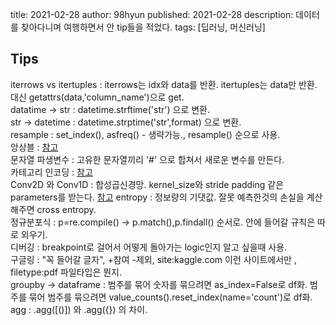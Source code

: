 title: 2021-02-28
author: 98hyun
published: 2021-02-28
description: 데이터를 찾아다니며 여행하면서 안 tip들을 적었다. 
tags: [딥러닝, 머신러닝]

<h2>Tips</h2>

iterrows vs itertuples : iterrows는 idx와 data를 반환. itertuples는 data만 반환. 대신 getattrs(data,'column_name')으로 get.  
datatime -> str : datetime.strftime('str') 으로 변환.  
str -> datetime : datetime.strptime('str',format) 으로 변환.  
resample : set_index(), asfreq() - 생략가능., resample() 순으로 사용.  
앙상블 : [참고](https://github.com/Sejong-Kaggle-Challengers/MAIN/issues/3)  
문자열 파생변수 : 고유한 문자열끼리 '#' 으로 합쳐서 새로운 변수를 만든다.  
카테고리 인코딩 : [참고](https://github.com/Sejong-Kaggle-Challengers/MAIN/issues/13)  
Conv2D 와 Conv1D : 합성곱신경망. kernel_size와 stride padding 같은 parameters를 받는다. [참고](https://github.com/Sejong-Kaggle-Challengers/MAIN/issues/22)
entropy : 정보량의 기댓값. 잘못 예측한것의 손실을 계산해주면 cross entropy.  
정규분포식 :  p=re.compile() -> p.match(),p.findall() 순서로. 안에 들어갈 규칙은 따로 외우기.  
디버깅 : breakpoint로 걸어서 어떻게 돌아가는 logic인지 알고 싶을때 사용.  
구글링 : "꼭 들어갈 글자", +참여 -제외, site:kaggle.com 이런 사이트에서만 , filetype:pdf 파일타입은 뭔지.  
groupby -> dataframe : 범주를 묶어 숫자를 묶으려면 as_index=False로 df화. 범주를 묶어 범주를 묶으려면 value_counts().reset_index(name='count')로 df화.  
agg : .agg([()]) 와 .agg({}) 의 차이.  
